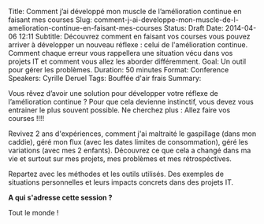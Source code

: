 Title: Comment j’ai développé mon muscle de l’amélioration continue en faisant mes courses
Slug: comment-j-ai-developpe-mon-muscle-de-l-amelioration-continue-en-faisant-mes-courses
Status: Draft
Date: 2014-04-06 12:11
Subtitle: Découvrez comment en faisant vos courses vous pouvez arriver à développer un nouveau réflexe : celui de l'amélioration continue. Comment chaque erreur vous rappellera une situation vécu dans vos projets IT et comment vous allez les aborder différemment.
Goal: Un outil pour gérer les problèmes.
Duration: 50 minutes
Format: Conference
Speakers: Cyrille Deruel
Tags: Bouffée d'air frais
Summary: 


Vous rêvez d’avoir une solution pour développer votre réflexe de l’amélioration continue ? 
Pour que cela devienne instinctif, vous devez vous entrainer le plus souvent possible. 
Ne cherchez plus : Allez faire vos courses !!!!

Revivez 2 ans d'expériences, comment j'ai maltraité le gaspillage (dans mon caddie), géré mon flux (avec les dates limites de consommation), géré les variations (avec mes 2 enfants). 
Découvrez ce que cela a changé dans ma vie et surtout sur mes projets, mes problèmes et mes rétrospéctives.

Repartez avec les méthodes et les outils utilisés. 
Des exemples de situations personnelles et leurs impacts concrets dans des projets IT.

**A qui s'adresse cette session ?**

Tout le monde !



